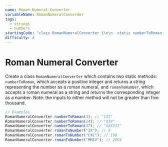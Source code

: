 ```yaml
---
name: Roman Numeral Converter
variableName: RomanNumeralConverder
tags:
  - strings
  - numbers
startingCode: "class RomanNumeralConverter {\n\n  static numberToRoman(num) {\n    // code here...\n  }\n\n  static romanToNumber(str) {\n    // ...and here\n  }\n\n}"
difficulty: 4
---
```


# Roman Numeral Converter

Create a class `RomanNumeralConverter` which contains two static methods: `numberToRoman`, which accepts a positive integer and returns a string representing the number as a roman numeral, and `romanToNumber`, which accepts a roman numeral as a string and returns the corresponding integer as a number. Note: the inputs to either method will not be greater than five thousand.

```javascript
// Examples
RomanNumeralConverter.numberToRoman(3); // "III"
RomanNumeralConverter.numberToRoman(14); // "XIV"
RomanNumeralConverter.numberToRoman(37); // "XXXVII"
RomanNumeralConverter.romanToNumber("IX"); // 9
RomanNumeralConverter.romanToNumber("CXC"); // 190
RomanNumeralConverter.romanToNumber("MMIV"); // 2004
```

